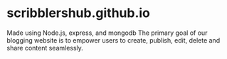 # scribblershub.github.io
Made using Node.js, express, and mongodb
The primary goal of our blogging website is to empower users to create, publish, edit, delete and share content seamlessly.
